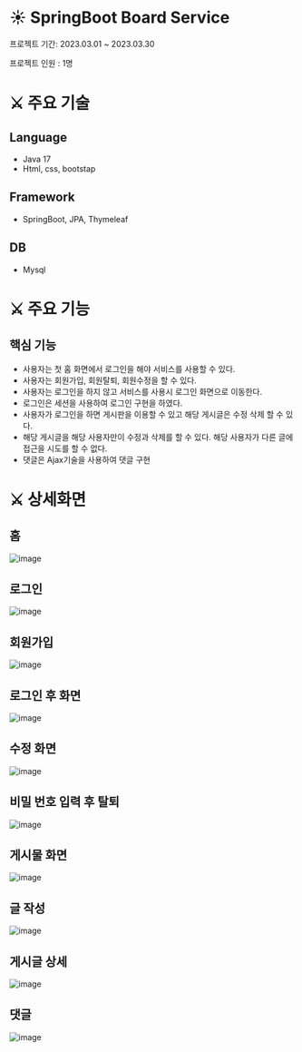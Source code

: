 # ☀ SpringBoot Board Service
프로젝트 기간: 2023.03.01 ~ 2023.03.30

프로젝트 인원 : 1명

# ⚔ 주요 기술

## Language
- Java 17
- Html, css, bootstap

## Framework
- SpringBoot, JPA, Thymeleaf

## DB

- Mysql

# ⚔ 주요 기능

## 핵심 기능
- 사용자는 첫 홈 화면에서 로그인을 해야 서비스를 사용할 수 있다.
- 사용자는 회원가입, 회원탈퇴, 회원수정을 할 수 있다.
- 사용자는 로그인을 하지 않고 서비스를 사용시 로그인 화면으로 이동한다.
- 로그인은 세션을 사용하여 로그인 구현을 하였다.
- 사용자가 로그인을 하면 게시판을 이용할 수 있고 해당 게시글은 수정 삭제 할 수 있다.
- 해당 게시글을 해당 사용자만이 수정과 삭제를 할 수 있다. 해당 사용자가 다른 글에 접근을 시도를 할 수 없다.
- 댓글은 Ajax기술을 사용하여 댓글 구현


# ⚔ 상세화면

## 홈

![image](https://github.com/kcsc2217/ToyTeamProject/assets/122003584/5cd8e943-5f34-4589-b0ab-206c075132d1)

## 로그인

![image](https://github.com/kcsc2217/ToyTeamProject/assets/122003584/68b9f137-b776-4858-b0e5-bd6db2d6effc)

## 회원가입

![image](https://github.com/kcsc2217/ToyTeamProject/assets/122003584/e34f031d-c032-4a2e-94f7-ecb528b36734)

## 로그인 후 화면

![image](https://github.com/kcsc2217/ToyTeamProject/assets/122003584/f0dfc631-68e5-4edd-ac9c-b0c42aacf4ff)

## 수정 화면

![image](https://github.com/kcsc2217/ToyTeamProject/assets/122003584/6e9d6b1c-9c07-43c3-84c8-421add84d339)

## 비밀 번호 입력 후 탈퇴

![image](https://github.com/kcsc2217/ToyTeamProject/assets/122003584/30caabac-2f8b-4578-a3a2-79edd4613fc9)

## 게시물 화면 

![image](https://github.com/kcsc2217/ToyTeamProject/assets/122003584/9e96cbce-9363-416f-a7b1-87e9c5cee7d8)

## 글 작성


![image](https://github.com/kcsc2217/ToyTeamProject/assets/122003584/33d98c85-1c34-47bc-9e29-2a649391f221)

## 게시글 상세 
![image](https://github.com/kcsc2217/ToyTeamProject/assets/122003584/6c4cc02d-68f4-49dc-b67c-e8bb5aec4e98)

## 댓글
![image](https://github.com/kcsc2217/ToyProject/assets/122003584/d5df145a-c487-4cbe-9a19-9390a20a3447)











